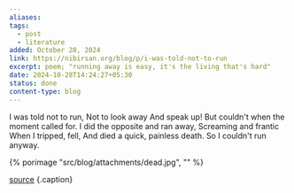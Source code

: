 ```yaml
---
aliases: 
tags:
  - post
  - literature
added: October 28, 2024
link: https://nibirsan.org/blog/p/i-was-told-not-to-run
excerpt: poem; "running away is easy, it's the living that's hard"
date: 2024-10-28T14:24:27+05:30
status: done
content-type: blog
---
```

I was told not to run,
Not to look away
And speak up!
But couldn't when the moment called for.
I did the opposite and ran away,
Screaming and frantic
When I tripped, fell,
And died a quick, painless death.
So I couldn't run anyway.

{% porimage "src/blog/attachments/dead.jpg", "" %}

[source](https://in.pinterest.com/pin/3940718419374834/) {.caption}